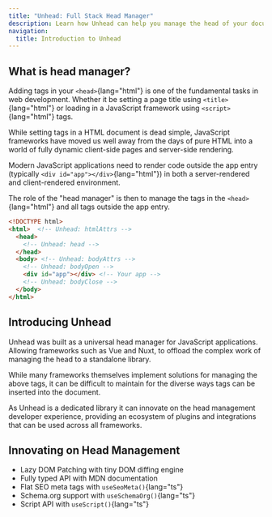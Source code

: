 ```yaml
---
title: "Unhead: Full Stack Head Manager"
description: Learn how Unhead can help you manage the head of your document in both server and client-rendered environments.
navigation:
  title: Introduction to Unhead
---
```


## What is head manager?

Adding tags in your `<head>`{lang="html"} is one of the fundamental tasks in web development. Whether it be setting a page title using `<title>`{lang="html"}  or
loading in a JavaScript framework using `<script>`{lang="html"}  tags.

While setting tags in a HTML document is dead simple, JavaScript frameworks have moved us well away from the days of pure HTML into
a world of fully dynamic client-side pages and server-side rendering.

Modern JavaScript applications need to render code outside the app entry (typically `<div id="app"></div>`{lang="html"}) in both a
server-rendered and client-rendered environment.

The role of the "head manager" is then to manage the tags in the `<head>`{lang="html"} and all tags outside the app entry.

```html
<!DOCTYPE html>
<html>  <!-- Unhead: htmlAttrs -->
  <head>
    <!-- Unhead: head -->
  </head>
  <body> <!-- Unhead: bodyAttrs -->
    <!-- Unhead: bodyOpen -->
    <div id="app"></div> <!-- Your app -->
    <!-- Unhead: bodyClose -->
  </body>
</html>
```

## Introducing Unhead

Unhead was built as a universal head manager for JavaScript applications. Allowing frameworks such as Vue and Nuxt,
to offload the complex work of managing the head to a standalone library.

While many frameworks themselves implement solutions for managing the above tags, it can be difficult to maintain for
the diverse ways tags can be inserted into the document.

As Unhead is a dedicated library it can innovate on the head management developer experience, providing an ecosystem of plugins and integrations that can be used across all frameworks.

## Innovating on Head Management

- Lazy DOM Patching with tiny DOM diffing engine
- Fully typed API with MDN documentation
- Flat SEO meta tags with `useSeoMeta()`{lang="ts"}
- Schema.org support with `useSchemaOrg()`{lang="ts"}
- Script API with `useScript()`{lang="ts"}
